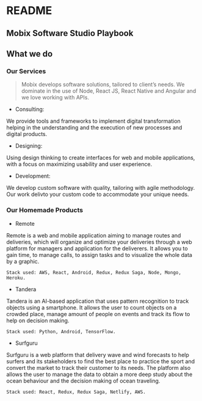 # README

## Mobix Software Studio Playbook

## What we do

### Our Services

> Mobix develops software solutions, tailored to client’s needs. We dominate in the use of Node, React JS, React Native and Angular and we love working with APIs.

* Consulting: 

We provide tools and frameworks to implement digital transformation helping in the understanding and the execution of new processes and digital products.

* Designing: 

Using design thinking to create interfaces for web and mobile applications, with a focus on maximizing usability and user experience.

* Development: 

We develop custom software with quality, tailoring with agile methodology. Our work delivto your custom code to accommodate your unique needs.

### Our Homemade Products

* Remote

Remote is a web and mobile application aiming to manage routes and deliveries, which will organize and optimize your deliveries through a web platform for managers and application for the deliverers. It allows you to gain time, to manage calls, to assign tasks and to visualize the whole data by a graphic.

`Stack used: AWS, React, Android, Redux, Redux Saga, Node, Mongo, Heroku.`

* Tandera

Tandera is an AI-based application that uses pattern recognition to track objects using a smartphone. It allows the user to count objects on a crowded place, manage amount of people on events and track its flow to help on decision making.

`Stack used: Python, Android, TensorFlow.`

* Surfguru

Surfguru is a web platform that delivery wave and wind forecasts to help surfers and its stakeholders to find the best place to practice the sport and convert the market to track their customer to its needs. The platform also allows the user to manage the data to obtain a more deep study about the ocean behaviour and the decision making of ocean traveling.

`Stack used: React, Redux, Redux Saga, Netlify, AWS.`

